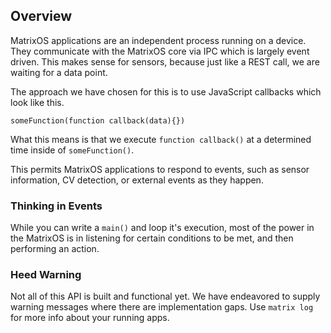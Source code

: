 ## Overview

MatrixOS applications are an independent process running on a device. They communicate with the MatrixOS core via IPC which is largely event driven. This makes sense for sensors, because just like a REST call, we are waiting for a data point.

The approach we have chosen for this is to use JavaScript callbacks which look like this.

```
someFunction(function callback(data){})
```
What this means is that we execute `function callback()` at a determined time inside of `someFunction()`.

This permits MatrixOS applications to respond to events, such as sensor information, CV detection, or external events as they happen.

### Thinking in Events
While you can write a `main()` and loop it's execution, most of the power in the MatrixOS is in listening for certain conditions to be met, and then performing an action.

### Heed Warning
Not all of this API is built and functional yet. We have endeavored to supply warning messages where there are implementation gaps. Use `matrix log` for more info about your running apps.
